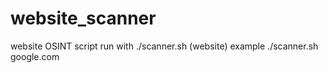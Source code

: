 # website_scanner
website OSINT script
run with ./scanner.sh (website)
example ./scanner.sh google.com
